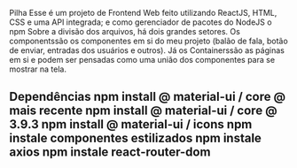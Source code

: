 Pilha
Esse é um projeto de Frontend Web feito utilizando ReactJS, HTML, CSS e uma API integrada; e como gerenciador de pacotes do NodeJS o npm Sobre a divisão dos arquivos, há dois grandes setores. Os componentssão os componentes em si do meu projeto (balão de fala, botão de enviar, entradas dos usuários e outros). Já os Containerssão as páginas em si e podem ser pensadas como uma união dos componentes para se mostrar na tela.

## Dependências npm install @ material-ui / core @ mais recente npm install @ material-ui / core @ 3.9.3 npm install @ material-ui / icons npm instale componentes estilizados npm instale axios npm instale react-router-dom
